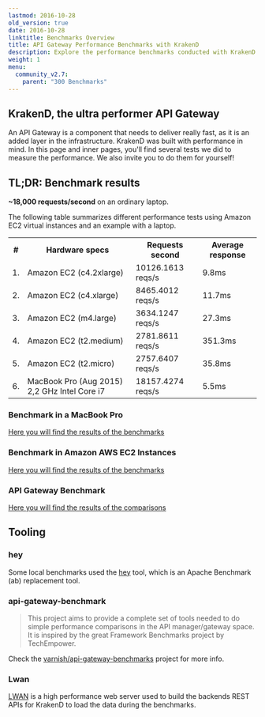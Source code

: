 ```yaml
---
lastmod: 2016-10-28
old_version: true
date: 2016-10-28
linktitle: Benchmarks Overview
title: API Gateway Performance Benchmarks with KrakenD
description: Explore the performance benchmarks conducted with KrakenD API Gateway to ensure optimal performance and scalability for your APIs.
weight: 1
menu:
  community_v2.7:
    parent: "300 Benchmarks"
---
```

## KrakenD, the **ultra performer** API Gateway
An API Gateway is a component that needs to deliver really fast, as it is an added layer in the infrastructure. KrakenD
was built with performance in mind. In this page and inner pages, you'll find several tests we did to measure the performance.
We also invite you to do them for yourself!

## TL;DR: **Benchmark results**
**~18,000 requests/second** on an ordinary laptop.

The following table summarizes different performance tests using Amazon EC2 virtual instances and an example with a laptop.

 <table class="table table-striped">
    <tbody><tr>
        <th style="width: 10px">#</th>
        <th>Hardware specs</th>
        <th>Requests second</th>
        <th>Average response</th>
    </tr>
    <tr>
        <td>1.</td>
        <td>Amazon EC2 (c4.2xlarge)</td>
        <td>10126.1613 reqs/s</td>
        <td>9.8ms</td>
    </tr>
    <tr>
        <td>2.</td>
        <td>Amazon EC2 (c4.xlarge)</td>
        <td>8465.4012 reqs/s</td>
        <td>11.7ms</td>
    </tr>
    <tr>
        <td>3.</td>
        <td>Amazon EC2 (m4.large)</td>
        <td>3634.1247 reqs/s</td>
        <td>27.3ms</td>
    </tr>
    <tr>
        <td>4.</td>
        <td>Amazon EC2 (t2.medium)</td>
        <td>2781.8611 reqs/s</td>
        <td>351.3ms</td>
    </tr>
    <tr>
        <td>5.</td>
        <td>Amazon EC2 (t2.micro)</td>
        <td>2757.6407 reqs/s</td>
        <td>35.8ms</td>
    </tr>
    <tr>
        <td>6.</td>
        <td>MacBook Pro (Aug 2015) 2,2 GHz Intel Core i7</td>
        <td>18157.4274 reqs/s</td>
        <td>5.5ms</td>
    </tr>
    </tbody>
 </table>

### Benchmark in a MacBook Pro

[Here you will find the results of the benchmarks](/docs/v2.7/benchmarks/local/)

### Benchmark in Amazon AWS EC2 Instances

[Here you will find the results of the benchmarks](/docs/v2.7/benchmarks/aws/)

### API Gateway Benchmark

[Here you will find the results of the comparisons](/docs/v2.7/benchmarks/api-gateway-benchmark/)

## Tooling

### hey

Some local benchmarks used the [hey](https://github.com/rakyll/hey) tool, which is an Apache Benchmark (ab) replacement tool.

### api-gateway-benchmark

> This project aims to provide a complete set of tools needed to do simple performance comparisons in the API manager/gateway space. It is inspired by the great Framework Benchmarks project by TechEmpower.

Check the [varnish/api-gateway-benchmarks](https://github.com/varnish/api-gateway-benchmarks) project for more info.

### Lwan

[LWAN](https://lwan.ws/) is a high performance web server used to build the backends REST APIs for KrakenD to load the data during the benchmarks.
